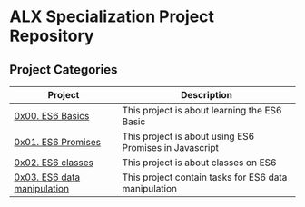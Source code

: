 # ALX Specialization Project Repository
## Project Categories
| Project                                            | Description                                            |
| -------------------------------------------------- | ------------------------------------------------------ |
| [0x00. ES6 Basics](./0x00-ES6_basic/README.md) | This project is about learning the ES6 Basic |
| [0x01. ES6 Promises](./0x01-ES6_promise/README.md) | This project is about using ES6 Promises in Javascript |
| [0x02. ES6 classes](./0x02-ES6_classes/README.md) | This project is about classes on ES6 |
| [0x03. ES6 data manipulation](./0x03-ES6_data_manipulation/README.md "0x03. ES6 data manipulation") | This project contain tasks for ES6 data manipulation |
